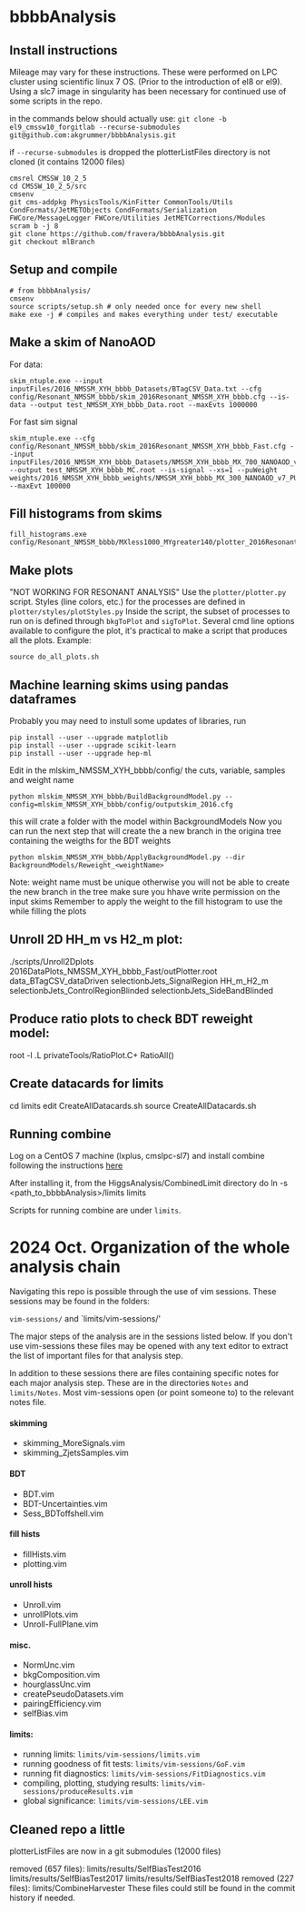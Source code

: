 # bbbbAnalysis

## Install instructions

Mileage may vary for these instructions. These were performed on LPC cluster using scientific linux 7 OS. (Prior to the introduction of el8 or el9).
Using a slc7 image in singularity has been necessary for continued use of some scripts in the repo.


in the commands below should actually use: `git clone -b el9_cmssw10_forgitlab --recurse-submodules git@github.com:akgrummer/bbbbAnalysis.git`

if `--recurse-submodules` is dropped the plotterListFiles directory is not cloned (it contains 12000 files)

```
cmsrel CMSSW_10_2_5
cd CMSSW_10_2_5/src
cmsenv
git cms-addpkg PhysicsTools/KinFitter CommonTools/Utils CondFormats/JetMETObjects CondFormats/Serialization FWCore/MessageLogger FWCore/Utilities JetMETCorrections/Modules
scram b -j 8
git clone https://github.com/fravera/bbbbAnalysis.git
git checkout mlBranch
```

## Setup and compile
```
# from bbbbAnalysis/
cmsenv
source scripts/setup.sh # only needed once for every new shell
make exe -j # compiles and makes everything under test/ executable
````

## Make a skim of NanoAOD
For data:
```
skim_ntuple.exe --input inputFiles/2016_NMSSM_XYH_bbbb_Datasets/BTagCSV_Data.txt --cfg config/Resonant_NMSSM_bbbb/skim_2016Resonant_NMSSM_XYH_bbbb.cfg --is-data --output test_NMSSM_XYH_bbbb_Data.root --maxEvts 1000000
````
For fast sim signal
```
skim_ntuple.exe --cfg config/Resonant_NMSSM_bbbb/skim_2016Resonant_NMSSM_XYH_bbbb_Fast.cfg --input inputFiles/2016_NMSSM_XYH_bbbb_Datasets/NMSSM_XYH_bbbb_MX_700_NANOAOD_v7.txt --output test_NMSSM_XYH_bbbb_MC.root --is-signal --xs=1 --puWeight weights/2016_NMSSM_XYH_bbbb_weights/NMSSM_XYH_bbbb_MX_300_NANOAOD_v7_PUweights.root --maxEvt 100000
```

## Fill histograms from skims
```
fill_histograms.exe config/Resonant_NMSSM_bbbb/MXless1000_MYgreater140/plotter_2016Resonant_NMSSM_XYH_bbbb.cfg
````

## Make plots
"NOT WORKING FOR RESONANT ANALYSIS"
Use the ``plotter/plotter.py`` script. Styles (line colors, etc.) for the processes are defined in ``plotter/styles/plotStyles.py``
Inside the script, the subset of processes to run on is defined through ``bkgToPlot`` and  ``sigToPlot``.
Several cmd line options available to configure the plot, it's practical to make a script that produces all the plots.
Example:
```
source do_all_plots.sh
````

## Machine learning skims using pandas dataframes
Probably you may need to instull some updates of libraries, run
```
pip install --user --upgrade matplotlib
pip install --user --upgrade scikit-learn
pip install --user --upgrade hep-ml
```

Edit in the mlskim_NMSSM_XYH_bbbb/config/<file> the cuts, variable, samples and weight name
```
python mlskim_NMSSM_XYH_bbbb/BuildBackgroundModel.py --config=mlskim_NMSSM_XYH_bbbb/config/outputskim_2016.cfg
````
this will crate a folder with the model within BackgroundModels
Now you can run the next step that will create the a new branch in the origina tree containing the weigths for the BDT weights
```
python mlskim_NMSSM_XYH_bbbb/ApplyBackgroundModel.py --dir BackgroundModels/Reweight_<weightName>
```

Note: weight name must be unique otherwise you will not be able to create the new branch in the tree
make sure you hhave write permission on the input skims
Remember to apply the weight to the fill histogram to use the while filling the plots

## Unroll 2D HH_m vs H2_m plot:
./scripts/Unroll2Dplots 2016DataPlots_NMSSM_XYH_bbbb_Fast/outPlotter.root data_BTagCSV_dataDriven selectionbJets_SignalRegion HH_m_H2_m selectionbJets_ControlRegionBlinded selectionbJets_SideBandBlinded


## Produce ratio plots to check BDT reweight model:
root -l
.L privateTools/RatioPlot.C+
RatioAll()

## Create datacards for limits
cd limits
edit CreateAllDatacards.sh
source CreateAllDatacards.sh

## Running combine
Log on a CentOS 7 machine (lxplus, cmslpc-sl7) and install combine following the instructions [here](https://cms-analysis.github.io/HiggsAnalysis-CombinedLimit/#for-end-users-that-dont-need-to-commit-or-do-any-development)

After installing it, from the HiggsAnalysis/CombinedLimit directory do
ln -s <path_to_bbbbAnalysis>/limits limits

Scripts for running combine are under ``limits``.

# 2024 Oct. Organization of the whole analysis chain

Navigating this repo is possible through the use of vim sessions.
These sessions may be found in the folders:

`vim-sessions/` and `limits/vim-sessions/'

The major steps of the analysis are in the sessions listed below. If you don't use vim-sessions these files may be opened with any text editor to extract the list of important files for that analysis step.

In addition to these sessions there are files containing specific notes for each major analysis step. These are in the directories `Notes` and `limits/Notes`. Most vim-sessions open (or point someone to) to the relevant notes file.

#### skimming
- skimming_MoreSignals.vim
- skimming_ZjetsSamples.vim

#### BDT
- BDT.vim
- BDT-Uncertainties.vim
- Sess_BDToffshell.vim


#### fill hists
- fillHists.vim
- plotting.vim

#### unroll hists
- Unroll.vim
- unrollPlots.vim
- Unroll-FullPlane.vim

#### misc.
- NormUnc.vim
- bkgComposition.vim
- hourglassUnc.vim
- createPseudoDatasets.vim
- pairingEfficiency.vim
- selfBias.vim


#### limits:

- running limits: `limits/vim-sessions/limits.vim`
- running goodness of fit tests: `limits/vim-sessions/GoF.vim`
- running fit diagnostics: `limits/vim-sessions/FitDiagnostics.vim`
- compiling, plotting, studying results: `limits/vim-sessions/produceResults.vim`
- global significance: `limits/vim-sessions/LEE.vim`





## Cleaned repo a little

plotterListFiles are now in a git submodules (12000 files)


removed (657 files): limits/results/SelfBiasTest2016 limits/results/SelfBiasTest2017 limits/results/SelfBiasTest2018
removed (227 files): limits/CombineHarvester
These files could still be found in the commit history if needed.






